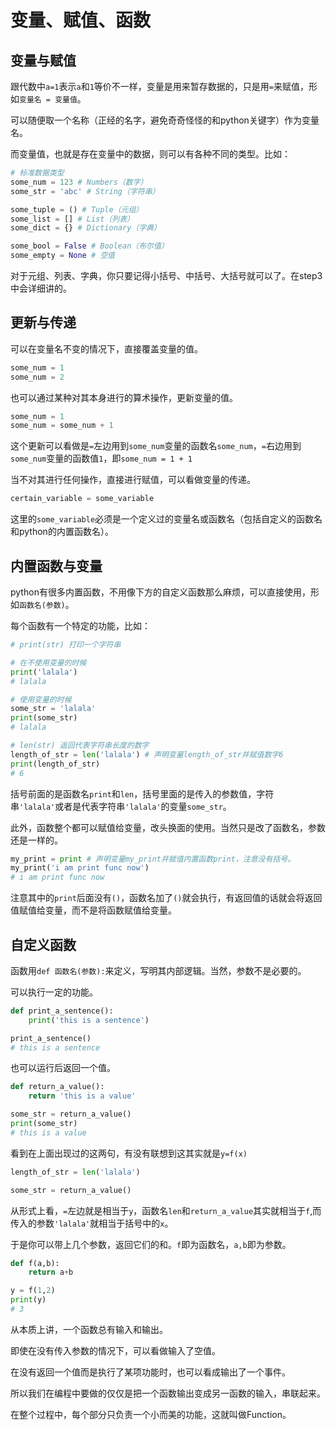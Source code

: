 # 变量、赋值、函数

## 变量与赋值

跟代数中```a=1```表示```a```和```1```等价不一样，变量是用来暂存数据的，只是用```=```来赋值，形如```变量名 = 变量值```。

可以随便取一个名称（正经的名字，避免奇奇怪怪的和python关键字）作为变量名。

而变量值，也就是存在变量中的数据，则可以有各种不同的类型。比如：

```python
# 标准数据类型
some_num = 123 # Numbers（数字）
some_str = 'abc' # String（字符串）

some_tuple = () # Tuple（元组）
some_list = [] # List（列表）
some_dict = {} # Dictionary（字典）

some_bool = False # Boolean（布尔值）
some_empty = None # 空值
```

对于元组、列表、字典，你只要记得小括号、中括号、大括号就可以了。在step3中会详细讲的。

## 更新与传递

可以在变量名不变的情况下，直接覆盖变量的值。

```python
some_num = 1
some_num = 2
```

也可以通过某种对其本身进行的算术操作，更新变量的值。

```python
some_num = 1
some_num = some_num + 1
```

这个更新可以看做是```=```左边用到```some_num```变量的函数名```some_num```，```=```右边用到```some_num```变量的函数值```1```，即```some_num = 1 + 1```

当不对其进行任何操作，直接进行赋值，可以看做变量的传递。

```python
certain_variable = some_variable
```

这里的```some_variable```必须是一个定义过的变量名或函数名（包括自定义的函数名和python的内置函数名）。

## 内置函数与变量

python有很多内置函数，不用像下方的自定义函数那么麻烦，可以直接使用，形如```函数名(参数)```。

每个函数有一个特定的功能，比如：

```python
# print(str) 打印一个字符串

# 在不使用变量的时候
print('lalala')
# lalala

# 使用变量的时候
some_str = 'lalala'
print(some_str)
# lalala

# len(str) 返回代表字符串长度的数字
length_of_str = len('lalala') # 声明变量length_of_str并赋值数字6
print(length_of_str)
# 6
```

括号前面的是函数名```print```和```len```，括号里面的是传入的参数值，字符串```'lalala'```或者是代表字符串```'lalala'```的变量```some_str```。

此外，函数整个都可以赋值给变量，改头换面的使用。当然只是改了函数名，参数还是一样的。

```python
my_print = print # 声明变量my_print并赋值内置函数print，注意没有括号。
my_print('i am print func now')
# i am print func now
```

注意其中的```print```后面没有```()```，函数名加了```()```就会执行，有返回值的话就会将返回值赋值给变量，而不是将函数赋值给变量。

## 自定义函数

函数用```def 函数名(参数):```来定义，写明其内部逻辑。当然，参数不是必要的。

可以执行一定的功能。

```python
def print_a_sentence():
    print('this is a sentence')

print_a_sentence()
# this is a sentence
```

也可以运行后返回一个值。

```python
def return_a_value():
    return 'this is a value'

some_str = return_a_value()
print(some_str)
# this is a value
```

看到在上面出现过的这两句，有没有联想到这其实就是```y=f(x)```

```python
length_of_str = len('lalala')

some_str = return_a_value()
```

从形式上看，```=```左边就是相当于```y```，函数名```len```和```return_a_value```其实就相当于```f```,而传入的参数```'lalala'```就相当于括号中的```x```。

于是你可以带上几个参数，返回它们的和。```f```即为函数名，```a,b```即为参数。

```python
def f(a,b):
    return a+b

y = f(1,2)
print(y)
# 3
```

从本质上讲，一个函数总有输入和输出。

即使在没有传入参数的情况下，可以看做输入了空值。

在没有返回一个值而是执行了某项功能时，也可以看成输出了一个事件。

所以我们在编程中要做的仅仅是把一个函数输出变成另一函数的输入，串联起来。

在整个过程中，每个部分只负责一个小而美的功能，这就叫做Function。
